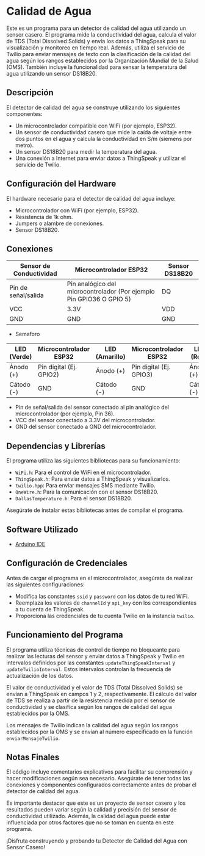 # Calidad de Agua

Este es un programa para un detector de calidad del agua utilizando un sensor casero. El programa mide la conductividad del agua, calcula el valor de TDS (Total Dissolved Solids) y envía los datos a ThingSpeak para su visualización y monitoreo en tiempo real. Además, utiliza el servicio de Twilio para enviar mensajes de texto con la clasificación de la calidad del agua según los rangos establecidos por la Organización Mundial de la Salud (OMS). También incluye la funcionalidad para sensar la temperatura del agua utilizando un sensor DS18B20.

## Descripción

El detector de calidad del agua se construye utilizando los siguientes componentes:

- Un microcontrolador compatible con WiFi (por ejemplo, ESP32).
- Un sensor de conductividad casero que mide la caída de voltaje entre dos puntos en el agua y calcula la conductividad en S/m (siemens por metro).
- Un sensor DS18B20 para medir la temperatura del agua.
- Una conexión a Internet para enviar datos a ThingSpeak y utilizar el servicio de Twilio.

## Configuración del Hardware

El hardware necesario para el detector de calidad del agua incluye:

- Microcontrolador con WiFi (por ejemplo, ESP32).
- Resistencia de 1k ohm.
- Jumpers o alambre de conexiones.
- Sensor DS18B20.

## Conexiones

Sensor de Conductividad | Microcontrolador      ESP32                                            |   Sensor DS18B20    |
----------------------  | ---------------------------------------------------------------------  |   --------------    |
Pin de señal/salida     | Pin analógico del microcontrolador (Por ejemplo Pin GPIO36 O GPIO 5)   |   DQ                |
VCC                     | 3.3V                                                                   |   VDD               |
GND                     | GND                                                                    |   GND               |

- Semaforo

LED (Verde)              |   Microcontrolador ESP32      |   LED (Amarillo)           |   Microcontrolador ESP32      |   LED (Rojo)              |   Microcontrolador ESP32
------------------------- | ----------------------------- | -------------------------- | ----------------------------- | ------------------------ | -----------------------
Ánodo (+)                 |   Pin digital (Ej. GPIO2)     |   Ánodo (+)                |   Pin digital (Ej. GPIO3)     |   Ánodo (+)               |   Pin digital (Ej. GPIO4)
Cátodo (-)                |   GND                         |   Cátodo (-)               |   GND                         |   Cátodo (-)              |   GND


  - Pin de señal/salida del sensor conectado al pin analógico del microcontrolador (por ejemplo, Pin 36).
  - VCC del sensor conectado a 3.3V del microcontrolador.
  - GND del sensor conectado a GND del microcontrolador.

## Dependencias y Librerías

El programa utiliza las siguientes bibliotecas para su funcionamiento:

- `WiFi.h`: Para el control de WiFi en el microcontrolador.
- `ThingSpeak.h`: Para enviar datos a ThingSpeak y visualizarlos.
- `twilio.hpp`: Para enviar mensajes SMS mediante Twilio.
- `OneWire.h`: Para la comunicación con el sensor DS18B20.
- `DallasTemperature.h`: Para el sensor DS18B20.

Asegúrate de instalar estas bibliotecas antes de compilar el programa.

## Software Utilizado

- [Arduino IDE](https://www.arduino.cc/en/software)

## Configuración de Credenciales

Antes de cargar el programa en el microcontrolador, asegúrate de realizar las siguientes configuraciones:

- Modifica las constantes `ssid` y `password` con los datos de tu red WiFi.
- Reemplaza los valores de `channelId` y `api_key` con los correspondientes a tu cuenta de ThingSpeak.
- Proporciona las credenciales de tu cuenta Twilio en la instancia `twilio`.

## Funcionamiento del Programa

El programa utiliza técnicas de control de tiempo no bloqueante para realizar las lecturas del sensor y enviar datos a ThingSpeak y Twilio en intervalos definidos por las constantes `updateThingSpeakInterval` y `updateTwilioInterval`. Estos intervalos controlan la frecuencia de actualización de los datos.

El valor de conductividad y el valor de TDS (Total Dissolved Solids) se envían a ThingSpeak en campos 1 y 2, respectivamente. El cálculo del valor de TDS se realiza a partir de la resistencia medida por el sensor de conductividad y se clasifica según los rangos de calidad del agua establecidos por la OMS.

Los mensajes de Twilio indican la calidad del agua según los rangos establecidos por la OMS y se envían al número especificado en la función `enviarMensajeTwilio`.

## Notas Finales

El código incluye comentarios explicativos para facilitar su comprensión y hacer modificaciones según sea necesario. Asegúrate de tener todas las conexiones y componentes configurados correctamente antes de probar el detector de calidad del agua.

Es importante destacar que este es un proyecto de sensor casero y los resultados pueden variar según la calidad y precisión del sensor de conductividad utilizado. Además, la calidad del agua puede estar influenciada por otros factores que no se toman en cuenta en este programa.

¡Disfruta construyendo y probando tu Detector de Calidad del Agua con Sensor Casero!